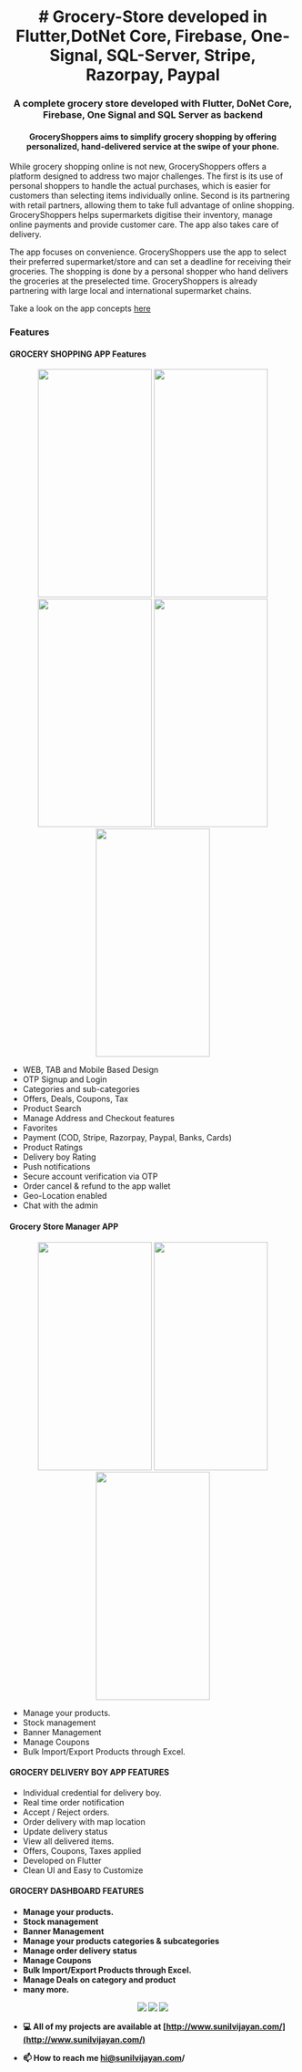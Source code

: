 <h1 align="center"># Grocery-Store developed in Flutter,DotNet Core, Firebase, One-Signal, SQL-Server, Stripe, Razorpay, Paypal </h1>
<h3 align="center">A complete grocery store developed with  Flutter, DoNet Core, Firebase, One Signal and SQL Server as backend</h3>
<h4 align="center">GroceryShoppers  aims to simplify grocery shopping by offering personalized, hand-delivered service at the swipe of your phone.</h4>

<p> While grocery shopping online is not new, GroceryShoppers  offers a platform designed to address two major challenges. The first is its use of personal shoppers to handle the actual purchases, which is easier for customers than selecting items individually online. Second is its partnering with retail partners, allowing them to take full advantage of online shopping. GroceryShoppers  helps supermarkets digitise their inventory, manage online payments and provide customer care. The app also takes care of delivery. </p>

<p>The app focuses on convenience. GroceryShoppers use the app to select their preferred supermarket/store and can set a deadline for receiving their groceries. The shopping is done by a personal shopper who hand delivers the groceries at the preselected time. GroceryShoppers  is already partnering with large local and international supermarket chains.</p>
<p>Take a look on the app concepts <a href="http://www.sunilvijayan.com/project"> here </a></p>

<h3 align="left">Features</h3>
<h4>GROCERY SHOPPING APP Features</h4>
<p align="center">
<img src="https://github.com/sunilvijayan7/Grocery-Store-in-Flutter-.Net-Core-Firebase-One-Signal-SQL-Server/blob/main/Screenshots/Customer/quickdelivery.png" width="200" height="400"/>
<img src="https://github.com/sunilvijayan7/Grocery-Store-in-Flutter-.Net-Core-Firebase-One-Signal-SQL-Server/blob/main/Screenshots/Customer/purchase.png"  width="200" height="400"/>
<img src="https://github.com/sunilvijayan7/Grocery-Store-in-Flutter-.Net-Core-Firebase-One-Signal-SQL-Server/blob/main/Screenshots/Customer/orderonline.png"  width="200" height="400"/>
<img src="https://github.com/sunilvijayan7/Grocery-Store-in-Flutter-.Net-Core-Firebase-One-Signal-SQL-Server/blob/main/Screenshots/Customer/customerorders.png"  width="200" height="400"/>
<img src="https://github.com/sunilvijayan7/Grocery-Store-in-Flutter-.Net-Core-Firebase-One-Signal-SQL-Server/blob/main/Screenshots/Customer/checkout.png"  width="200" height="400"/>
</p>

<ul style="list-style-type:disc">
<li>WEB, TAB and Mobile Based Design</li>
<li>OTP Signup and Login</li>
<li>Categories and sub-categories</li>
<li>Offers, Deals, Coupons, Tax</li>
<li>Product Search</li>
<li>Manage Address and Checkout features</li>
<li>Favorites</li>
<li>Payment (COD, Stripe, Razorpay, Paypal, Banks, Cards)</li>
<li>Product Ratings</li>
<li>Delivery boy Rating</li>
<li>Push notifications</li>
<li>Secure account verification via OTP</li>
<li>Order cancel & refund to the app wallet</li>
<li>Geo-Location enabled</li>
<li>Chat with the admin</li>
</ul>
<h4>Grocery  Store Manager APP</h4>
<p align="center">
<img src="https://github.com/sunilvijayan7/Grocery-Store-in-Flutter-.Net-Core-Firebase-One-Signal-SQL-Server/blob/main/Screenshots/StoreManager/products.jpeg"  width="200" height="400"/>
<img src="https://github.com/sunilvijayan7/Grocery-Store-in-Flutter-.Net-Core-Firebase-One-Signal-SQL-Server/blob/main/Screenshots/StoreManager/banners.jpeg"  width="200" height="400"/>
<img src="https://github.com/sunilvijayan7/Grocery-Store-in-Flutter-.Net-Core-Firebase-One-Signal-SQL-Server/blob/main/Screenshots/StoreManager/coupons.jpeg"  width="200" height="400"/>
</p>
<ul style="list-style-type:disc">
<li>Manage your products.</li>
<li>Stock management</li>
<li>Banner Management</li>
<li>Manage Coupons</li>
<li>Bulk Import/Export Products through Excel.</li>
</ul>

<h4> GROCERY DELIVERY BOY APP FEATURES</h4>
<ul style="list-style-type:disc">
<li>Individual credential for delivery boy.</li>
<li>Real time order notification</li>
<li>Accept / Reject orders.</li>
<li>Order delivery with map location</li>
<li>Update delivery status</li>
<li>View all delivered items.</li>
<li>Offers, Coupons, Taxes applied</li>
<li>Developed on Flutter</li>
<li>Clean UI and Easy to Customize</li>
</ul>

<h4>GROCERY DASHBOARD FEATURES<h4>
<ul style="list-style-type:disc">
<li>Manage your products.</li>
<li>Stock management</li>
<li>Banner Management</li>
<li>Manage your products categories & subcategories</li>
<li>Manage order delivery status</li>
<li>Manage Coupons</li>
<li>Bulk Import/Export Products through Excel.</li>
<li>Manage Deals on category and product</li>
<li>many more.</li>
</ul>

<p align="center">
<img src="https://github.com/sunilvijayan7/Grocery-Store-in-Flutter-.Net-Core-Firebase-One-Signal-SQL-Server/blob/main/Screenshots/admin-categories.jpg" />
<img src="https://github.com/sunilvijayan7/Grocery-Store-in-Flutter-.Net-Core-Firebase-One-Signal-SQL-Server/blob/main/Screenshots/admin-vendors.jpg" />
<img src="https://github.com/sunilvijayan7/Grocery-Store-in-Flutter-.Net-Core-Firebase-One-Signal-SQL-Server/blob/main/Screenshots/admin-banners.jpg" />
</p>

- 💻 All of my projects are available at [http://www.sunilvijayan.com/](http://www.sunilvijayan.com/)

- 📫 How to reach me **hi@sunilvijayan.com/**

